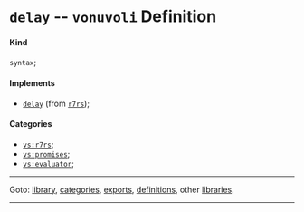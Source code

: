 

<a id='definition__vonuvoli__delay'></a>

# `delay` -- `vonuvoli` Definition


<a id='definition__vonuvoli__delay__kind'></a>

#### Kind

`syntax`;


<a id='definition__vonuvoli__delay__implements'></a>

#### Implements

 * [`delay`](../../r7rs/definitions/delay.md#definition__r7rs__delay) (from [`r7rs`](../../r7rs/_index.md#library__r7rs));


<a id='definition__vonuvoli__delay__categories'></a>

#### Categories

 * [`vs:r7rs`](../../vonuvoli/categories/vs_3a_r7rs.md#category__vonuvoli__vs_3a_r7rs);
 * [`vs:promises`](../../vonuvoli/categories/vs_3a_promises.md#category__vonuvoli__vs_3a_promises);
 * [`vs:evaluator`](../../vonuvoli/categories/vs_3a_evaluator.md#category__vonuvoli__vs_3a_evaluator);

----

Goto: [library](../../vonuvoli/_index.md#library__vonuvoli), [categories](../../vonuvoli/categories/_index.md#toc__vonuvoli__categories), [exports](../../vonuvoli/exports/_index.md#toc__vonuvoli__exports), [definitions](../../vonuvoli/definitions/_index.md#toc__vonuvoli__definitions), other [libraries](../../_libraries.md#toc__libraries).

----

